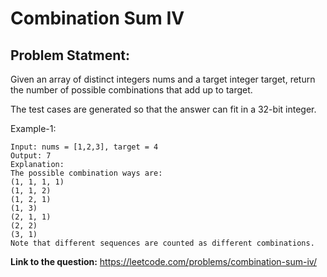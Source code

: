 # Combination Sum IV
## **Problem Statment:**

Given an array of distinct integers nums and a target integer target, return the number of possible combinations that add up to target.

The test cases are generated so that the answer can fit in a 32-bit integer.

Example-1:

```
Input: nums = [1,2,3], target = 4
Output: 7
Explanation:
The possible combination ways are:
(1, 1, 1, 1)
(1, 1, 2)
(1, 2, 1)
(1, 3)
(2, 1, 1)
(2, 2)
(3, 1)
Note that different sequences are counted as different combinations.
```

**Link to the question:** https://leetcode.com/problems/combination-sum-iv/